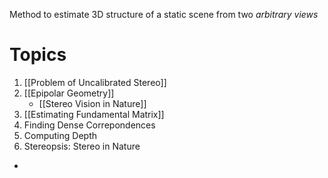 Method to estimate 3D structure of a static scene from two *arbitrary views*
# Topics
1. [[Problem of Uncalibrated Stereo]]
2. [[Epipolar Geometry]]
	 - [[Stereo Vision in Nature]]
3. [[Estimating Fundamental Matrix]]
4. Finding Dense Correpondences
5. Computing Depth
6. Stereopsis: Stereo in Nature


- 
